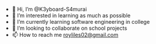 - 👋 Hi, I’m @K3yboard-S4murai
- 👀 I’m interested in learning as much as possible 
- 🌱 I’m currently learning software engineering in college 
- 💞️ I’m looking to collaborate on school projects 
- 📫 How to reach me royliles02@gmail.com

<!---
K3yboard-S4murai/K3yboard-S4murai is a ✨ special ✨ repository because its `README.md` (this file) appears on your GitHub profile.
You can click the Preview link to take a look at your changes.
--->
